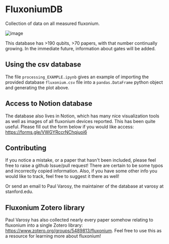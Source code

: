 # FluxoniumDB

Collection of data on all measured fluxonium.

![image](https://github.com/user-attachments/assets/e4823539-9470-4243-a3b1-bcdab402650f)

This database has >190 qubits, >70 papers, with that number continually growing. In the immediate future, information about gates will be added.

## Using the csv database

The file `processing_EXAMPLE.ipynb` gives an example of importing the provided database `fluxonium.csv` file into a `pandas.DataFrame` python object and generating the plot above. 

## Access to Notion database

The database also lives in Notion, which has many nice visualization tools as well as images of all fluxonium devices reported. This has been quite useful. Please fill out the form below if you would like access:
https://forms.gle/VWGYRccrNChqjuoi6

## Contributing

If you notice a mistake, or a paper that hasn't been included, please feel free to raise a github Issue/pull request! There are certain to be some typos and incorrectly copied information. Also, if you have some other info you would like to track, feel free to suggest it there as well!

Or send an email to Paul Varosy, the maintainer of the database at varosy at stanford.edu.

## Fluxonium Zotero library

Paul Varosy has also collected nearly every paper somehow relating to fluxonium into a single Zotero library: https://www.zotero.org/groups/5489813/fluxonium. Feel free to use this as a resource for learning more about fluxonium!
